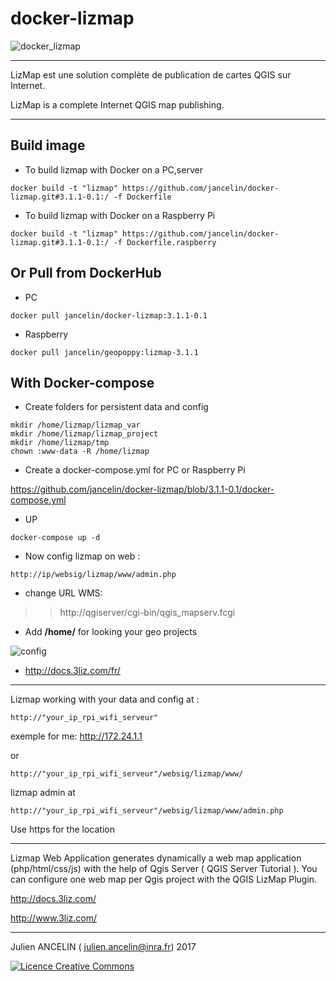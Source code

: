 docker-lizmap 
=============

![docker_lizmap](https://cloud.githubusercontent.com/assets/6421175/25778701/68e9a536-3306-11e7-9196-84247b04eb92.png)
__________________________________________________________________

LizMap est une solution complète de publication de cartes QGIS sur Internet.

LizMap is a complete Internet QGIS map publishing.

____________________________________________________________________

Build image
-----------

* To build lizmap with Docker on a PC,server

```
docker build -t "lizmap" https://github.com/jancelin/docker-lizmap.git#3.1.1-0.1:/ -f Dockerfile
```

* To build lizmap with Docker on a Raspberry Pi

```
docker build -t "lizmap" https://github.com/jancelin/docker-lizmap.git#3.1.1-0.1:/ -f Dockerfile.raspberry
```

Or Pull from DockerHub
----------------------

* PC
```
docker pull jancelin/docker-lizmap:3.1.1-0.1
```

* Raspberry

```
docker pull jancelin/geopoppy:lizmap-3.1.1
```

With Docker-compose
-------------------

* Create folders for persistent data and config
```
mkdir /home/lizmap/lizmap_var
mkdir /home/lizmap/lizmap_project
mkdir /home/lizmap/tmp
chown :www-data -R /home/lizmap
```

* Create a docker-compose.yml for PC or Raspberry Pi

https://github.com/jancelin/docker-lizmap/blob/3.1.1-0.1/docker-compose.yml

* UP

```
docker-compose up -d
```

* Now config lizmap on web :

```
http://ip/websig/lizmap/www/admin.php
```
* change URL WMS: 

>> http://qgiserver/cgi-bin/qgis_mapserv.fcgi

* Add **/home/** for looking your geo projects

![config](https://cloud.githubusercontent.com/assets/6421175/11306233/e945f342-8fb0-11e5-9906-4010b9398ef1.png)

* http://docs.3liz.com/fr/ 


____________________________________________________________________________________

Lizmap working with your data and config at : 

```
http://"your_ip_rpi_wifi_serveur"
```
exemple for me: http://172.24.1.1

or
```
http://"your_ip_rpi_wifi_serveur"/websig/lizmap/www/
```
lizmap admin at 
```
http://"your_ip_rpi_wifi_serveur"/websig/lizmap/www/admin.php
```

Use https for the location

____________________________________________________________________________________

Lizmap Web Application generates dynamically a web map application (php/html/css/js) with the help of Qgis Server ( QGIS Server Tutorial ). You can configure one web map per Qgis project with the QGIS LizMap Plugin.

http://docs.3liz.com/

http://www.3liz.com/

____________________________________________________________________________________

Julien ANCELIN ( julien.ancelin@inra.fr) 2017

<a rel="license" href="http://creativecommons.org/licenses/by-sa/4.0/">
<img alt="Licence Creative Commons" style="border-width:0" src="https://i.creativecommons.org/l/by-sa/4.0/88x31.png" />
</a>


